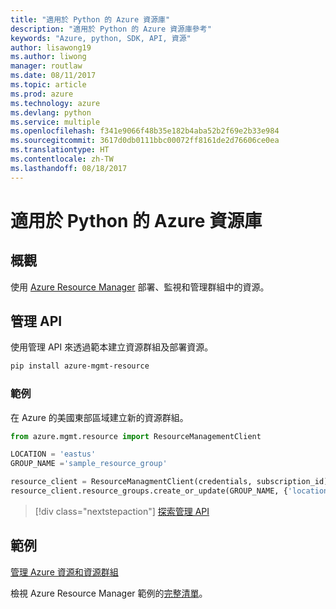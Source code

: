 ```yaml
---
title: "適用於 Python 的 Azure 資源庫"
description: "適用於 Python 的 Azure 資源庫參考"
keywords: "Azure, python, SDK, API, 資源"
author: lisawong19
ms.author: liwong
manager: routlaw
ms.date: 08/11/2017
ms.topic: article
ms.prod: azure
ms.technology: azure
ms.devlang: python
ms.service: multiple
ms.openlocfilehash: f341e9066f48b35e182b4aba52b2f69e2b33e984
ms.sourcegitcommit: 3617d0db0111bbc00072ff8161de2d76606ce0ea
ms.translationtype: HT
ms.contentlocale: zh-TW
ms.lasthandoff: 08/18/2017
---
```

# <a name="azure-resources-libraries-for-python"></a>適用於 Python 的 Azure 資源庫

## <a name="overview"></a>概觀 
使用 [Azure Resource Manager](https://docs.microsoft.com/en-us/azure/azure-resource-manager/resource-group-overview) 部署、監視和管理群組中的資源。

## <a name="management-api"></a>管理 API
使用管理 API 來透過範本建立資源群組及部署資源。

```bash
pip install azure-mgmt-resource
```
### <a name="example"></a>範例 
在 Azure 的美國東部區域建立新的資源群組。

```python
from azure.mgmt.resource import ResourceManagementClient

LOCATION = 'eastus'
GROUP_NAME ='sample_resource_group'

resource_client = ResourceManagmentClient(credentials, subscription_id)
resource_client.resource_groups.create_or_update(GROUP_NAME, {'location': LOCATION})
```

> [!div class="nextstepaction"]
> [探索管理 API](/python/api/overview/azure/resources/managementlibrary)

## <a name="samples"></a>範例
[管理 Azure 資源和資源群組](https://github.com/Azure-Samples/resource-manager-python-resources-and-groups)

檢視 Azure Resource Manager 範例的[完整清單](https://azure.microsoft.com/resources/samples/?platform=python&term=resource)。

